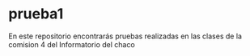 # prueba1
En este repositorio encontrarás pruebas realizadas en las clases de la comision 4  del Informatorio del chaco
